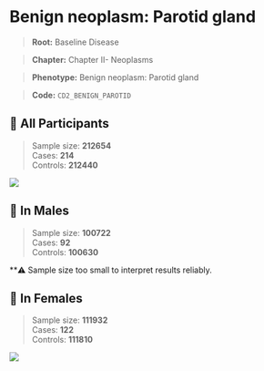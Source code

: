 # Benign neoplasm: Parotid gland

> **Root:** Baseline Disease  

> **Chapter:** Chapter II- Neoplasms  

> **Phenotype:** Benign neoplasm: Parotid gland  

> **Code:** `CD2_BENIGN_PAROTID`

## 🧪 All Participants  
> Sample size: **212654**  
> Cases: **214**  
> Controls: **212440**
<img src="/Disease/Figures/ALL/Incidence/CD2_BENIGN_PAROTID.png"/>
<CsvTable src="/public/Disease/Data/ALL/Incidence/COX_CD2_BENIGN_PAROTID.csv" label="🔍 View full results" />

## 👨 In Males  
> Sample size: **100722**  
> Cases: **92**  
> Controls: **100630**

**⚠️ Sample size too small to interpret results reliably.


## 👩 In Females  
> Sample size: **111932**  
> Cases: **122**  
> Controls: **111810**
<img src="/Disease/Figures/Female/Incidence/CD2_BENIGN_PAROTID.png"/>
<CsvTable src="/public/Disease/Data/Female/Incidence/COX_CD2_BENIGN_PAROTID.csv" label="🔍 View full results" />
